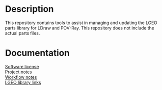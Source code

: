 # Description

This repository contains tools to assist in managing and updating the LGEO parts library for LDraw and POV-Ray. This repository does not include the actual parts files.

# Documentation

[Software license](license.md)<br>
[Project notes](project_notes.md)<br>
[Workflow notes](workflow_notes.md)<br>
[LGEO library links](lgeo_libraries_links.md)
